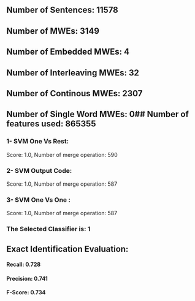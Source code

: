 ## Number of Sentences: 11578
## Number of MWEs: 3149

## Number of Embedded MWEs: 4

## Number of Interleaving MWEs: 32

## Number of Continous MWEs: 2307
## Number of Single Word MWEs: 0## Number of features used: 865355

### 1- SVM One Vs Rest: 
Score: 1.0, Number of merge operation: 590
### 2- SVM Output Code: 
Score: 1.0, Number of merge operation: 587
### 3- SVM One Vs One : 
Score: 1.0, Number of merge operation: 587
### The Selected Classifier is: 1
## Exact Identification Evaluation: 
#### Recall: 0.728
#### Precision: 0.741
#### F-Score: 0.734
